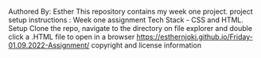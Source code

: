 Authored By: Esther
This repository contains my week one project.
project setup instructions : Week one assignment
Tech Stack - CSS and HTML.
Setup Clone the repo, navigate to the directory on file explorer and double click a .HTML file to open in a browser
https://esthernjoki.github.io/Friday-01.09.2022-Assignment/
copyright and license information
